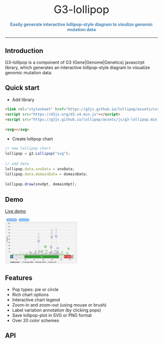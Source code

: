 <p align="center">
<span style="font-size:2.5em;">G3-lollipop</span>

<h4 align="center" style="color:steelblue">
Easily generate interactive lollipop-style diagram to visulize genomic mutation data
</h4>
</p>

------

## Introduction

G3-lollipop is a component of G3 (Gene|Genome|Genetics) javascirpt library, which generates an interactive lollipop-style diagram to visualize genomic mutation data.

## Quick start

- Add library
```html
<link rel="stylesheet" href="https://g3js.github.io/lollipop/assets/css/g3-styles.min.css">
<script src="https://d3js.org/d3.v4.min.js"></script>
<script src="https://g3js.github.io/lollipop/assets/js/g3-lollipop.min.js"></script>

<svg></svg>
```

- Create lollipop chart

```javascript
// new lollipop chart
lollipop = g3.Lollipop("svg");

// add data
lollipop.data.snvData = snvData;
lollipop.data.domainData = domainData;

lollipop.draw(snvOpt, domainOpt);
```

## Demo
[Live demo](https://bl.ocks.org/phoeguo/583a12e04c6b9d7ca1825cdbdc62f531)

<a href="https://bl.ocks.org/phoeguo/583a12e04c6b9d7ca1825cdbdc62f531"><img src="./docs/assets/img/screenshot1.png" alt="demo screenshot" style="width:240px;"/></a>

## Features

- Pop types: pie or circle
- Rich chart options
- Interactive chart legend
- Zoom-in and zoom-out (using mouse or brush)
- Label variation annotation (by clicking pops)
- Save lollipop-plot in SVG or PNG format
- Over 20 color schemes

## API
